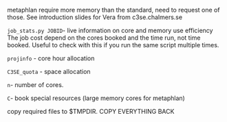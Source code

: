metaphlan require more memory than the standard, need to request one of those. See introduction slides for Vera from c3se.chalmers.se


`job_stats.py JOBID`- live information on core and memory use efficiency
The job cost depend on the cores booked and the time run, not time booked. Useful to check with this if you run the same script multiple times.

`projinfo` - core hour allocation

`C3SE_quota` - space allocation


`n`- number of cores.

`C`- book special resources (large memory cores for metaphlan)

copy required files to $TMPDIR. COPY EVERYTHING BACK
